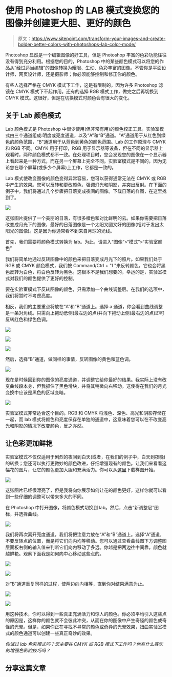 # 使用 Photoshop 的 LAB 模式变换您的图像并创建更大胆、更好的颜色

> 原文：<https://www.sitepoint.com/transform-your-images-and-create-bolder-better-colors-with-photoshops-lab-color-mode/>

Photoshop 显然是一个编辑图像的好工具，但是 Photoshop 丰富的色彩功能往往没有得到充分利用。根据您的目的，Photoshop 中的某些颜色模式可以将您的作品从“经过适当编辑”的图像转换为耀眼、生动、色彩丰富的图像。不管你是平面设计师，网页设计师，还是摄影师；你必须能够控制和修正你的颜色。

有些人选择严格在 CMYK 模式下工作，这是有限制的，因为许多 Photoshop 滤镜在 CMYK 模式下不起作用。还有的选择 RGB 模式工作，做完之后再切换到 CMYK 模式。这很好，但是在切换模式时颜色会有很大的变化。

## 关于 Lab 颜色模式

Lab 颜色模式是 Photoshop 中很少使用(但非常有用)的颜色校正工具。实验室模式由三个通道组成:明度或亮度通道，以及“A”和“B”通道。“A”通道用于从红色到绿色的颜色范围，“B”通道用于从蓝色到黄色的颜色范围。Lab 的工作原理与 CMYK 和 RGB 不同。CMYK 用于打印，RGB 用于显示器等设备，但在不同的显示器上观看时，两种颜色模式都不一致。在处理项目时，您会发现您的图像在一个显示器上看起来是一种方式，而在另一个屏幕上完全不同。实验室模式是不同的，因为无论您在哪个屏幕(或多少个屏幕)上工作，它都是一致的。

Lab 模式使改变图像的颜色变得异常容易，您可以获得通常无法在 CMYK 或 RGB 中产生的效果。您可以反转和更改颜色，强调灯光和阴影，并突出反射。在下面的例子中，我们将通过几个步骤把日落变成夜间的图像。下载日落的样图，在这里找到了。

[![](img/74dac0c027ebc5e562b22f18853667db.png)](https://www.sitepoint.com/wp-content/uploads/2012/05/Screen-shot-2012-05-06-at-2.42.09-AM.png)

这张图片提供了一个美丽的日落，有很多橙色和对比鲜明的云。如果你需要把日落改变成月光下的图像，最好的日落图像是一个太阳又圆又好的图像(相对于发出太阳光的图像)。这是因为你通常看不到来自月球的光线。

首先，我们需要将颜色模式转换为 lab。为此，请进入“图像”>“模式”>“实验室颜色”

我们将简单地通过反转图像中的颜色来把日落变成月光下的照片。如果我们处于 RGB 或 CMYK 颜色模式，我们按 Command/Ctrl + "I "来反转颜色，它也会将黑色反转为白色，将白色反转为黑色。这根本不是我们想要的，幸运的是，实验室模式对我们的颜色提供了更好的控制。

要在实验室模式下反转图像的颜色，只需添加一个曲线调整层。在我们的选项中，我们将暂时不考虑亮度。

相反，我们的主要重点将放在“A”和“B”通道上。选择 a 通道，你会看到曲线调整是一条对角线。只需向上拖动低侧(最左边的点)并向下拖动上侧(最右边的点)即可反转红色和绿色色调。

[![](img/8ddb44999222e43fed18c6ed68bd6c7d.png)](https://www.sitepoint.com/wp-content/uploads/2012/05/Screen-shot-2012-05-06-at-2.42.50-AM.png)

[![](img/4bb1cb54ccfb25ffc8951fe1090a5c86.png)](https://www.sitepoint.com/wp-content/uploads/2012/05/Screen-shot-2012-05-06-at-2.43.14-AM.png)

[![](img/8ef2f12f95a493fd46c175c7d460b53b.png)](https://www.sitepoint.com/wp-content/uploads/2012/05/Screen-shot-2012-05-06-at-2.43.27-AM.png)

然后，选择“B”通道，做同样的事情，反转图像的黄色和蓝色调。

[![](img/c21c9d363d49724ea927ca021350fca6.png)](https://www.sitepoint.com/wp-content/uploads/2012/05/Screen-shot-2012-05-06-at-2.44.44-AM.png)

现在是时候回到你的图像的亮度通道，并调整它给你最好的结果。我实际上没有改变曲线段本身，但我抓住了黑色滑块，并将其稍微向右移动。这使得在我们的月光变换中应该是黑色的区域变暗。

[![](img/7b8971ad2376bdf957c456f3e2d6e3e2.png)](https://www.sitepoint.com/wp-content/uploads/2012/05/Screen-shot-2012-05-06-at-2.45.32-AM.png)

实验室模式非常适合这个目的。RGB 和 CMYK 将浅色、深色、高光和阴影存储在一起，而 lab 模式将颜色和亮度保存在单独的通道中，这意味着您可以在不改变高光和阴影的情况下改变颜色，反之亦然。

## 让色彩更加鲜艳

实验室模式不仅仅适用于剧烈的夜间到白天(或者，在我们的例子中，白天到夜晚)的转换；您还可以执行更微妙的颜色改进，仔细增强现有的颜色。让我们来看看这幅花的图片，让它的颜色更加大胆和充满活力。你可以从[这里](http://www.sxc.hu/browse.phtml?f=download&id=1382822)下载样图开始。

[![](img/c5376f9794cf9a55614677e1b9c3429d.png)](https://www.sitepoint.com/wp-content/uploads/2012/05/Screen-shot-2012-05-06-at-11.43.22-PM.png)

这张图片已经很漂亮了，但是我将向你展示如何让花的颜色更好，这样你就可以看到一些仔细的调整可以带来多大的不同。

在 Photoshop 中打开图像，将颜色模式切换到 lab。然后，点击“新调整层”图标，并选择曲线。

[![](img/1ccbdc18b84cbb5345a9137e1a78e8f3.png)](https://www.sitepoint.com/wp-content/uploads/2012/05/Screen-shot-2012-05-07-at-12.03.39-AM.png)

我们将再次离开亮度通道，我们将把注意力放在“A”和“B”通道上。选择“A”通道，不要反转点的位置，而是将它们向内均等移动。您可以通过查看曲线图下方调整图层面板右侧的输入值来判断它们向内移动了多远。你越是把两边往中间靠，颜色就越鲜艳。观察下面我是如何向中心移动这些点的。

[![](img/91f0a46c3190f6c0d85261412bf721c3.png)](https://www.sitepoint.com/wp-content/uploads/2012/05/Screen-shot-2012-05-07-at-12.04.38-AM.png)

[![](img/16de49cb6332c9c440fe0fa60e790dab.png)](https://www.sitepoint.com/wp-content/uploads/2012/05/Screen-shot-2012-05-07-at-12.04.55-AM.png)

对“B”通道重复同样的过程，使两边向内相等，直到你对结果满意为止。

[![](img/82a807538e7c91ba320dc5eb117c1cf6.png)](https://www.sitepoint.com/wp-content/uploads/2012/05/Screen-shot-2012-05-07-at-12.25.08-AM.png)

[![](img/1c54233e34eb7f6e8301e29170b9e431.png)](https://www.sitepoint.com/wp-content/uploads/2012/05/Screen-shot-2012-05-07-at-12.25.21-AM.png)

用这种技术，你可以得到一些真正充满活力和惊人的颜色。你必须平均引入这些点的原因是，这样你的颜色就不会彼此冲突，从而在你的图像中产生奇怪的颜色或奇怪的光晕。但是，如果你正在寻找不寻常的颜色或奇异的光晕效果，扭曲实验室模式的颜色通道可以创建一些真正奇妙的效果。

*你试过 lab 色彩模式吗？您主要在 CMYK 或 RGB 模式下工作吗？你有什么喜欢的增强色彩的技巧吗？*

## 分享这篇文章